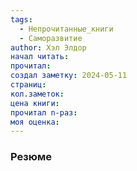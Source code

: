 ```yaml
---
tags:
  - Непрочитанные_книги
  - Саморазвитие
author: Хэл Элдор
начал читать: 
прочитал: 
создал заметку: 2024-05-11
страниц: 
кол.заметок: 
цена книги: 
прочитал n-раз: 
моя оценка:
---
```

### Резюме


